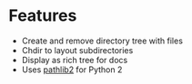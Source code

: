 # Features

- Create and remove directory tree with files
- Chdir to layout subdirectories
- Display as rich tree for docs
- Uses [pathlib2](https://github.com/jazzband/pathlib2) for Python 2
